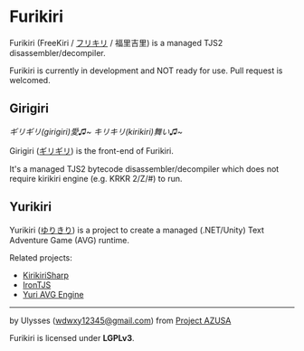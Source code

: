 # Furikiri

Furikiri (FreeKiri / [フリキリ](https://ja.wikipedia.org/wiki/%E3%83%95%E3%83%AA%E3%82%AF%E3%83%AA#OVA) / 福里吉里) is a managed TJS2 disassembler/decompiler.

Furikiri is currently in development and NOT ready for use. Pull request is welcomed.

## Girigiri
*ギリギリ(girigiri)愛♫~ キリキリ(kirikiri)舞い♫~*

Girigiri ([ギリギリ](https://youtu.be/dQLG0lwe_RM)) is the front-end of Furikiri. 

It's a managed TJS2 bytecode disassembler/decompiler which does not require kirikiri engine (e.g. KRKR 2/Z/#) to run.

## Yurikiri

Yurikiri ([ゆりきり](https://www.youtube.com/watch?v=NRAXFjvhnRc)) is a project to create a managed (.NET/Unity) Text Adventure Game (AVG) runtime. 

Related projects:
* [KirikiriSharp](https://github.com/Project-AZUSA/KirikiriSharp)
* [IronTJS](https://github.com/Project-AZUSA/IronTJS)
* [Yuri AVG Engine](https://github.com/Project-AZUSA/YuriAVGEngine)

---

by Ulysses (wdwxy12345@gmail.com) from [Project AZUSA](https://github.com/Project-AZUSA) 

Furikiri is licensed under **LGPLv3**.